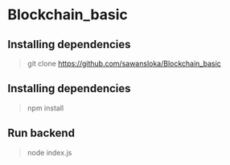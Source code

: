 # Blockchain_basic

## Installing dependencies

> git clone https://github.com/sawansloka/Blockchain_basic

## Installing dependencies

> npm install

## Run backend

> node index.js

